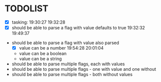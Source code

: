 # TODOLIST

- [x] tasking: 19:30:27 19:32:28
- [x] should be able to parse a flag with value defaults to true 19:32:32 19:49:37
- should be able to parse a flag with value also parsed
  - [x] value can be a number 19:54:28 20:01:04
  - value can be a boolean
  - value can be a string
- should be able to parse multiple flags, each with values
- should be able to parse multiple flags - one with value and one without
- should be able to parse multiple flags - both without values

